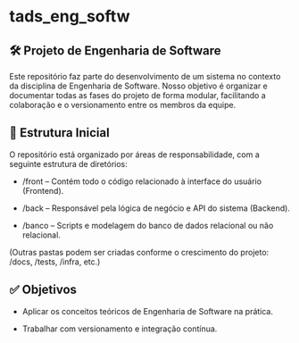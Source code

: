 # tads_eng_softw

## 🛠 Projeto de Engenharia de Software

Este repositório faz parte do desenvolvimento de um sistema no contexto da disciplina de Engenharia de Software. Nosso objetivo é organizar e documentar todas as fases do projeto de forma modular, facilitando a colaboração e o versionamento entre os membros da equipe.

## 📁 Estrutura Inicial
O repositório está organizado por áreas de responsabilidade, com a seguinte estrutura de diretórios:

- /front – Contém todo o código relacionado à interface do usuário (Frontend).

- /back – Responsável pela lógica de negócio e API do sistema (Backend).

- /banco – Scripts e modelagem do banco de dados relacional ou não relacional.

(Outras pastas podem ser criadas conforme o crescimento do projeto: /docs, /tests, /infra, etc.)

## ✅ Objetivos
- Aplicar os conceitos teóricos de Engenharia de Software na prática.

- Trabalhar com versionamento e integração contínua.
